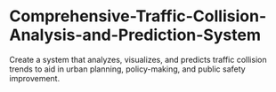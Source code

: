 # Comprehensive-Traffic-Collision-Analysis-and-Prediction-System
Create a system that analyzes, visualizes, and predicts traffic collision trends to aid in urban planning, policy-making, and public safety improvement.

